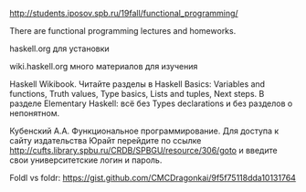 http://students.iposov.spb.ru/19fall/functional_programming/

There are functional programming lectures and homeworks.

haskell.org для установки

wiki.haskell.org много материалов для изучения

Haskell Wikibook. Читайте разделы в Haskell Basics: Variables and functions, Truth values, Type basics, Lists and tuples, Next steps. В разделе Elementary Haskell: всё без Types declarations и без разделов о непонятном.

Кубенский А.А. Функциональное программирование. Для доступа к сайту издательства Юрайт перейдите по ссылке http://cufts.library.spbu.ru/CRDB/SPBGU/resource/306/goto и введите свои университетские логин и пароль.

Foldl vs foldr: https://gist.github.com/CMCDragonkai/9f5f75118dda10131764

